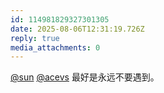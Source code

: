 ```yaml
---
id: 114981829327301305
date: 2025-08-06T12:31:19.726Z
reply: true
media_attachments: 0
---
```


[@sun](https://jiong.us/@sun) [@acevs](https://mastodon.social/@acevs) 最好是永远不要遇到。

